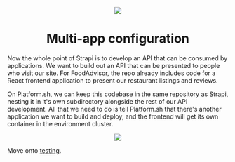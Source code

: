 <p align="center">
  <a href="https://platform.sh/marketplace/strapi/">
    <img src="https://platform.sh/images/spots/arrows/fast-dev.svg" />
  </a>

  <h1 align="center">Multi-app configuration</h1>
</p>

Now the whole point of Strapi is to develop an API that can be consumed by applications. We want to build out an API that can be presented to people who visit our site. For FoodAdvisor, the repo already includes code for a React frontend application to present our restaurant listings and reviews. 

On Platform.sh, we can keep this codebase in the same repository as Strapi, nesting it in it's own subdirectory alongside the rest of our API development. All that we need to do is tell Platform.sh that there's another application we want to build and deploy, and the frontend will get its own container in the environment cluster. 

<p align="center">
    <img src="https://docs.platform.sh/images/config-diagrams/multiple-applications.png" />
</p>


Move onto [testing](05-testing.md).
